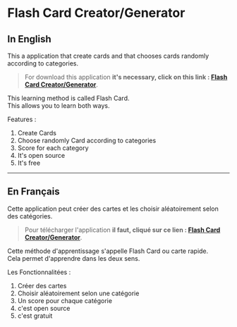 # Flash Card Creator/Generator
## In English
This a application that create cards and that chooses cards randomly according to categories.  
> For download this application __it's necessary, click on this link : [Flash Card Creator/Generator](https://github.com/Titi0603/WinFormsAppFlashCardCreate/tree/master/FlashCard)__.  

This learning method is called Flash Card.  
This allows you to learn both ways.  

Features :  

1. Create Cards  
2. Choose randomly Card according to categories
3. Score for each category
4. It's open source
5. It's free


--------------

## En Français
Cette application peut créer des cartes et les choisir aléatoirement selon des catégories.  
> Pour télécharger l'application __il faut, cliqué sur ce lien : [Flash Card Creator/Generator](https://github.com/Titi0603/WinFormsAppFlashCardCreate/tree/master/FlashCard)__.  

Cette méthode d'apprentissage s'appelle Flash Card ou carte rapide.  
Cela permet d'apprendre dans les deux sens.  

Les Fonctionnalitées :

1. Créer des cartes
2. Choisir aléatoirement selon une catégorie
3. Un score pour chaque catégorie
4. c'est open source
5. c'est gratuit

